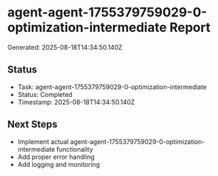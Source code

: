 # agent-agent-1755379759029-0-optimization-intermediate Report

Generated: 2025-08-18T14:34:50.140Z

## Status
- Task: agent-agent-1755379759029-0-optimization-intermediate
- Status: Completed
- Timestamp: 2025-08-18T14:34:50.140Z

## Next Steps
- Implement actual agent-agent-1755379759029-0-optimization-intermediate functionality
- Add proper error handling
- Add logging and monitoring
